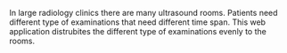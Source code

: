 In large radiology clinics there are many ultrasound rooms. Patients need different type of examinations that need different time span. This web application distrubites the different type of examinations evenly to the rooms.
